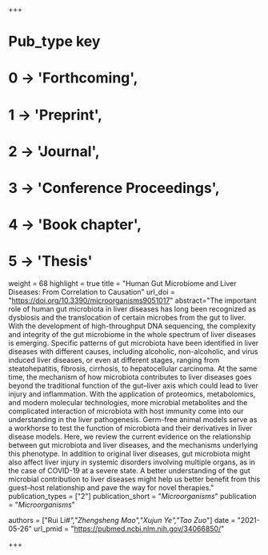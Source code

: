 +++
# Pub_type key
# 0 -> 'Forthcoming',
# 1 -> 'Preprint',
# 2 -> 'Journal',
# 3 -> 'Conference Proceedings',
# 4 -> 'Book chapter',
# 5 -> 'Thesis'

weight = 68
highlight = true
title = "Human Gut Microbiome and Liver Diseases: From Correlation to Causation"
url_doi = "https://doi.org/10.3390/microorganisms9051017"
abstract="The important role of human gut microbiota in liver diseases has long been recognized as dysbiosis and the translocation of certain microbes from the gut to liver. With the development of high-throughput DNA sequencing, the complexity and integrity of the gut microbiome in the whole spectrum of liver diseases is emerging. Specific patterns of gut microbiota have been identified in liver diseases with different causes, including alcoholic, non-alcoholic, and virus induced liver diseases, or even at different stages, ranging from steatohepatitis, fibrosis, cirrhosis, to hepatocellular carcinoma. At the same time, the mechanism of how microbiota contributes to liver diseases goes beyond the traditional function of the gut–liver axis which could lead to liver injury and inflammation. With the application of proteomics, metabolomics, and modern molecular technologies, more microbial metabolites and the complicated interaction of microbiota with host immunity come into our understanding in the liver pathogenesis. Germ-free animal models serve as a workhorse to test the function of microbiota and their derivatives in liver disease models. Here, we review the current evidence on the relationship between gut microbiota and liver diseases, and the mechanisms underlying this phenotype. In addition to original liver diseases, gut microbiota might also affect liver injury in systemic disorders involving multiple organs, as in the case of COVID-19 at a severe state. A better understanding of the gut microbial contribution to liver diseases might help us better benefit from this guest–host relationship and pave the way for novel therapies."
publication_types = ["2"]
publication_short = "*Microorganisms*"
publication = "*Microorganisms*"

authors = ["Rui Li#*","Zhengsheng Mao","Xujun Ye","Tao Zuo*"]
date = "2021-05-26"
url_pmid = "https://pubmed.ncbi.nlm.nih.gov/34066850/"

+++
